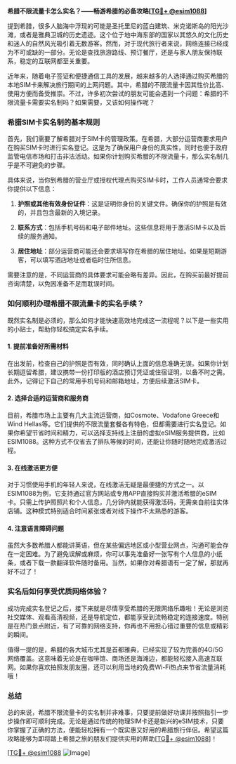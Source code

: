 **希腊不限流量卡怎么实名？——畅游希腊的必备攻略[[TG💪+ @esim1088](https://t.me/s/esim1088)]**

提到希腊，很多人脑海中浮现的可能是圣托里尼的蓝白建筑、米克诺斯岛的阳光沙滩，或者是雅典卫城的历史遗迹。这个位于地中海东部的国家以其悠久的文化历史和迷人的自然风光吸引着无数游客。然而，对于现代旅行者来说，网络连接已经成为不可或缺的一部分。无论是查找旅游路线、预订餐厅，还是与家人朋友保持联系，稳定的互联网都至关重要。

近年来，随着电子签证和便捷通信工具的发展，越来越多的人选择通过购买希腊的本地SIM卡来解决旅行期间的上网问题。其中，希腊的不限流量卡因其性价比高、使用方便而备受推崇。不过，许多初次尝试的朋友可能会遇到一个问题：希腊的不限流量卡需要实名制吗？如果需要，又该如何操作呢？

### 希腊SIM卡实名制的基本规则

首先，我们需要了解希腊对于SIM卡的管理政策。在希腊，大部分运营商要求用户在购买SIM卡时进行实名登记。这是为了确保用户身份的真实性，同时也便于政府监管电信市场和打击非法活动。如果你计划购买希腊的不限流量卡，那么实名制几乎是不可避免的步骤。

具体来说，当你到希腊的营业厅或授权代理点购买SIM卡时，工作人员通常会要求你提供以下信息：

1. **护照或其他有效身份证件**：这是证明你身份的关键文件。确保你的护照是有效的，并且包含最新的入境记录。
   
2. **联系方式**：包括手机号码和电子邮件地址。这些信息将用于激活SIM卡以及后续的服务通知。

3. **居住地址**：部分运营商可能还会要求填写你在希腊的居住地址。如果是短期游客，可以填写酒店地址或者临时住所信息。

需要注意的是，不同运营商的具体要求可能会略有差异。因此，在购买前最好提前咨询清楚，以免因准备不足而耽误时间。

### 如何顺利办理希腊不限流量卡的实名手续？

既然实名制是必须的，那么如何才能快速高效地完成这一流程呢？以下是一些实用的小贴士，帮助你轻松搞定实名手续。

#### 1. 提前准备好所需材料

在出发前，检查自己的护照是否有效，同时确认上面的信息准确无误。如果你计划长期逗留希腊，建议携带一份打印版的酒店预订凭证或住宿证明，以备不时之需。此外，记得记下自己的常用手机号码和邮箱地址，方便后续激活SIM卡。

#### 2. 选择合适的运营商和服务商

目前，希腊市场上主要有几大主流运营商，如Cosmote、Vodafone Greece和Wind Hellas等。它们提供的不限流量套餐各有特色，但都需要进行实名登记。如果你希望节省时间和精力，可以选择支持线上注册的虚拟eSIM服务提供商，比如ESIM1088。这种方式不仅省去了排队等候的时间，还能让你随时随地完成激活过程。

#### 3. 在线激活更方便

对于习惯使用手机的年轻人来说，在线激活无疑是最便捷的方式之一。以ESIM1088为例，它支持通过官方网站或专用APP直接购买并激活希腊的eSIM卡。只需上传护照照片和个人信息，几分钟内就能获得激活码，无需亲自前往实体店铺。这种模式特别适合时间紧张或者对线下操作不太熟悉的游客。

#### 4. 注意语言障碍问题

虽然大多数希腊人都能讲英语，但在某些偏远地区或小型营业网点，沟通可能会存在一定困难。为了避免误解或麻烦，你可以事先准备好一张写有个人信息的小纸条，或者下载一款翻译软件随时备用。当然，如果你对希腊语有一定了解，那就再好不过了！

### 实名后如何享受优质网络体验？

成功完成实名登记之后，接下来就是尽情享受希腊的无限网络乐趣啦！无论是浏览社交媒体、观看高清视频，还是导航定位，都能享受到流畅稳定的连接速度。特别是在热门景点附近，有了可靠的网络支持，你再也不用担心错过重要的信息或精彩的瞬间。

值得一提的是，希腊的各大城市尤其是首都雅典，已经实现了较为完善的4G/5G网络覆盖。这意味着无论是在咖啡馆、商场还是海滩边，都能轻松接入高速互联网。如果你喜欢拍照发朋友圈，还可以利用当地的免费Wi-Fi热点来节省流量消耗哦！

### 总结

总的来说，希腊不限流量卡的实名制并非难事，只要提前做好功课并按照指引一步步操作即可顺利完成。无论是通过传统的物理SIM卡还是新兴的eSIM技术，只要你掌握了正确的方法，便能轻松拥有一个既实惠又好用的希腊旅行伴侣。希望这篇攻略能够为即将踏上希腊之旅的朋友们提供实用的帮助[[TG💪+ @esim1088](https://t.me/s/esim1088)]！

[[TG💪+ @esim1088](https://t.me/s/esim1088) ![Image](https://i.postimg.cc/4NQfJmqS/Snipaste-2025-05-13-00-14-12.png)]